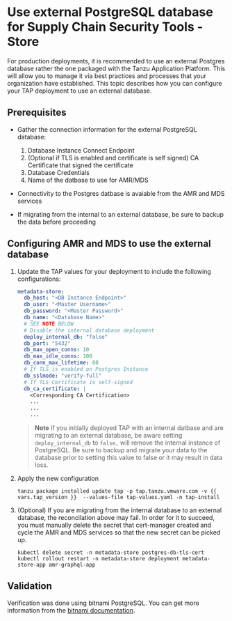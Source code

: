# Use external PostgreSQL database for Supply Chain Security Tools - Store

For production deployments, it is recommended to use an external Postgres database rather the one packaged with the Tanzu Application Platform.  This will allow you to manage it via best practices and processes that your organization have established.  This topic describes how you can configure your TAP deployment to use an external database.

## <a id='prereqExtrenalDB'></a>Prerequisites

- Gather the connection information for the external PostgreSQL database: 

   1. Database Instance Connect Endpoint
   2. (Optional if TLS is enabled and certificate is self signed) CA Certificate that signed the certificate
   3. Database Credentials
   4. Name of the datbase to use for AMR/MDS

- Connectivity to the Postgres datbase is avaiable from the AMR and MDS services
- If migrating from the internal to an external database, be sure to backup the data before proceeding

## Configuring AMR and MDS to use the external database

1. Update the TAP values for your deployment to include the following configurations:

   ```yaml
   metadata-store: 
     db_host: "<DB Instance Endpoint>"
     db_user: "<Master Username>"
     db_password: "<Master Password>"
     db_name: "<Database Name>"
     # SEE NOTE BELOW
     # Disable the internal database deployment
     deploy_internal_db: "false"
     db_port: "5432"
     db_max_open_conns: 10
     db_max_idle_conns: 100
     db_conn_max_lifetime: 60
     # If TLS is enabled on Postgres Instance
     db_sslmode: "verify-full"
     # If TLS Certificate is self-signed
     db_ca_certificate: |
       <Corresponding CA Certification>
       ...
       ...
       ...
   ```
   > **Note** If you initially deployed TAP with an internal datbase and are migrating to an external database, be aware setting `deploy_internal_db` to `false,`  will remove the internal instance of PostgreSQL.  Be sure to backup and migrate your data to the database prior to setting this value to false or it may result in data loss.

2. Apply the new configuration
   ```console
   tanzu package installed update tap -p tap.tanzu.vmware.com -v {{ vars.tap_version }}  --values-file tap-values.yaml -n tap-install
   ```
3. (Optional) If you are migrating from the internal database to an external database, the reconcilation above may fail.  In order for it to succeed, you must manually delete the secret that cert-manager created and cycle the AMR and MDS services so that the new secret can be picked up.
   ```console
   kubectl delete secret -n metadata-store postgres-db-tls-cert
   kubectl rollout restart -n metadata-store deployment metadata-store-app amr-graphql-app
   ```

## Validation

Verification was done using bitnami PostgreSQL. You can get more information from the [bitnami documentation](https://github.com/bitnami/charts/tree/main/bitnami/postgresql).